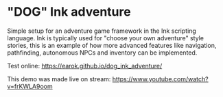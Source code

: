 # "DOG" Ink adventure
Simple setup for an adventure game framework in the Ink scripting language.
Ink is typically used for "choose your own adventure" style stories, this is an example of how more advanced features like navigation, pathfinding, autonomous NPCs and inventory can be implemented.

Test online: https://earok.github.io/dog_ink_adventure/

This demo was made live on stream: https://www.youtube.com/watch?v=frKWLA9oom
